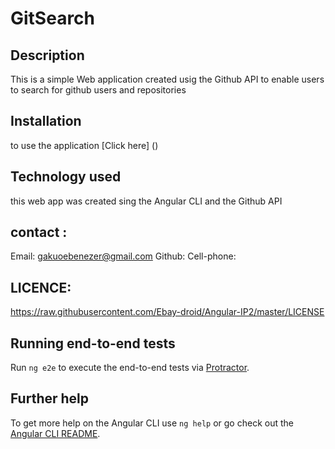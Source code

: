 #  GitSearch


## Description

This is a simple Web application  created usig the Github API to enable users to search  for github users and repositories 
## Installation

to use the application [Click here] ()

## Technology used

this web app was created sing the Angular CLI and the Github API


## contact :

Email: gakuoebenezer@gmail.com
Github:
Cell-phone:

## LICENCE:


https://raw.githubusercontent.com/Ebay-droid/Angular-IP2/master/LICENSE

## Running end-to-end tests

Run `ng e2e` to execute the end-to-end tests via [Protractor](http://www.protractortest.org/).

## Further help


To get more help on the Angular CLI use `ng help` or go check out the [Angular CLI README](https://github.com/angular/angular-cli/blob/master/README.md).
